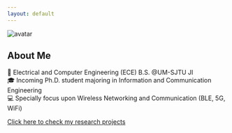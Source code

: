 ```yaml
---
layout: default
---
```


![avatar](assets/img/20230123.jpg)

<!-- ## News -->

<!-- **[2023/02]** Our *BLE-wBMS* project got sponsored by [CATL (宁德时代)](https://www.catl.com/en/)! -->
<!-- **[2023/01]** Our capstone design got accepted by SJTU with an A letter grade! -->

## About Me

 🏫 Electrical and Computer Engineering (ECE) B.S. @UM-SJTU JI <br>
 🎓 Incoming Ph.D. student majoring in Information and Communication Engineering <br>
 💻 Specially focus upon Wireless Networking and Communication (BLE, 5G, WiFi) <br>

[Click here to check my research projects](./another-page.html)
